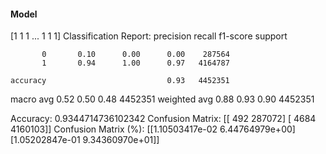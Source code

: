 #### Model
[1 1 1 ... 1 1 1]
Classification Report:
              precision    recall  f1-score   support

           0       0.10      0.00      0.00    287564
           1       0.94      1.00      0.97   4164787

    accuracy                           0.93   4452351
   macro avg       0.52      0.50      0.48   4452351
weighted avg       0.88      0.93      0.90   4452351

Accuracy: 0.9344714736102342
Confusion Matrix:
[[    492  287072]
 [   4684 4160103]]
Confusion Matrix (%):
[[1.10503417e-02 6.44764979e+00]
 [1.05202847e-01 9.34360970e+01]]

